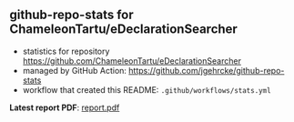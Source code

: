 ## github-repo-stats for ChameleonTartu/eDeclarationSearcher

- statistics for repository https://github.com/ChameleonTartu/eDeclarationSearcher
- managed by GitHub Action: https://github.com/jgehrcke/github-repo-stats
- workflow that created this README: `.github/workflows/stats.yml`

**Latest report PDF**: [report.pdf](https://github.com/ChameleonTartu/buymeacoffee-repo-stats/raw/master/ChameleonTartu/eDeclarationSearcher/latest-report/report.pdf)

